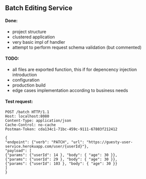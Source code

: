 ## Batch Editing Service

#### Done:
- project structure
- clustered application
- very basic impl of handler
- attempt to perform request schema validation (but commented)


#### TODO:
- all files are exported function, this if for depencency injection introduction
- configuration
- production build
- edge cases implementation according to business needs


#### Test request:
```
POST /batch HTTP/1.1
Host: localhost:8080
Content-Type: application/json
Cache-Control: no-cache
Postman-Token: cda134c1-71bc-459c-9111-67803f212412

{
"endpoint": {"verb": "PATCH", "url": "https://guesty-user-service.herokuapp.com/user/{userId}"},
"payload": [
{"params": {"userId": 14 }, "body": { "age": 30 }},
{"params": {"userId": 29 }, "body": { "age": 30 }},
{"params": {"userId": 103 }, "body": { "age": 30 }}
]
}
```